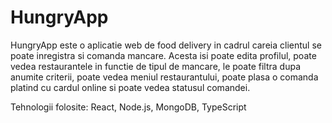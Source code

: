 # HungryApp

HungryApp este o aplicatie web de food delivery in cadrul careia clientul se poate inregistra si comanda mancare. Acesta isi poate edita profilul, poate vedea restaurantele in functie de tipul de mancare, le poate filtra dupa anumite criterii, poate vedea meniul restaurantului, poate plasa o comanda platind cu cardul online si poate vedea statusul comandei.

Tehnologii folosite: React, Node.js, MongoDB, TypeScript
